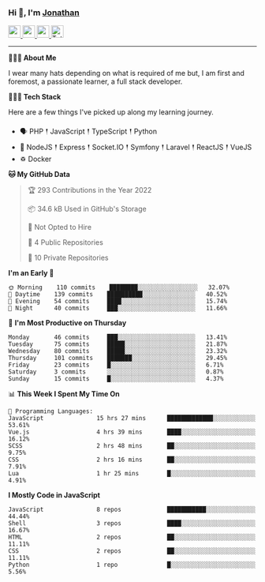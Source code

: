 ### Hi 👋, I'm [Jonathan](https://jonathan-d.ch) 

<p>
  <a href="https://www.twitter.com/redkill2108">
    <img src="https://img.shields.io/badge/twitter-%231DA1F2.svg?&style=for-the-badge&logo=twitter&logoColor=white" height=25>
  </a>
  <a href="https://www.linkedin.com/in/jdebetaz">
    <img src="https://img.shields.io/badge/linkedin-%230077B5.svg?&style=for-the-badge&logo=linkedin&logoColor=white" height=25>
  </a>
  <a href="https://www.instagram.com/jdebetaz/">
    <img src="https://img.shields.io/badge/instagram-%23E4405F.svg?&style=for-the-badge&logo=instagram&logoColor=white" height=25>
  </a>
  <a href="https://wakatime.com/@5c95ead1-71ee-4ecc-9a32-6c2b293dd432">
    <img src="https://wakatime.com/badge/user/5c95ead1-71ee-4ecc-9a32-6c2b293dd432.svg?style=for-the-badge" height=25 alt="Total time coded since Aug 23 2019" />
  </a>
</p>

-------

**🙋🏻‍♂️ About Me** 

<p>I wear many hats depending on what is required of me but, I am first and foremost, a passionate learner, a full stack developer.</p>

**👨🏻‍💻 Tech Stack** 

<p>Here are a few things I've picked up along my learning journey.</p>

- 🗣 PHP 𒑰 JavaScript 𒑰 TypeScript 𒑰 Python
- 🎒 NodeJS 𒑰 Express 𒑰 Socket.IO 𒑰 Symfony 𒑰 Laravel 𒑰 ReactJS 𒑰 VueJS
- ♽ Docker

<!--START_SECTION:waka-->
**🐱 My GitHub Data** 

> 🏆 293 Contributions in the Year 2022
 > 
> 📦 34.6 kB Used in GitHub's Storage 
 > 
> 🚫 Not Opted to Hire
 > 
> 📜 4 Public Repositories 
 > 
> 🔑 10 Private Repositories  
 > 
**I'm an Early 🐤** 

```text
🌞 Morning    110 commits    ████████░░░░░░░░░░░░░░░░░   32.07% 
🌆 Daytime    139 commits    ██████████░░░░░░░░░░░░░░░   40.52% 
🌃 Evening    54 commits     ████░░░░░░░░░░░░░░░░░░░░░   15.74% 
🌙 Night      40 commits     ███░░░░░░░░░░░░░░░░░░░░░░   11.66%

```
📅 **I'm Most Productive on Thursday** 

```text
Monday       46 commits     ███░░░░░░░░░░░░░░░░░░░░░░   13.41% 
Tuesday      75 commits     █████░░░░░░░░░░░░░░░░░░░░   21.87% 
Wednesday    80 commits     █████░░░░░░░░░░░░░░░░░░░░   23.32% 
Thursday     101 commits    ███████░░░░░░░░░░░░░░░░░░   29.45% 
Friday       23 commits     █░░░░░░░░░░░░░░░░░░░░░░░░   6.71% 
Saturday     3 commits      ░░░░░░░░░░░░░░░░░░░░░░░░░   0.87% 
Sunday       15 commits     █░░░░░░░░░░░░░░░░░░░░░░░░   4.37%

```


📊 **This Week I Spent My Time On** 

```text
💬 Programming Languages: 
JavaScript               15 hrs 27 mins      █████████████░░░░░░░░░░░░   53.61% 
Vue.js                   4 hrs 39 mins       ████░░░░░░░░░░░░░░░░░░░░░   16.12% 
SCSS                     2 hrs 48 mins       ██░░░░░░░░░░░░░░░░░░░░░░░   9.75% 
CSS                      2 hrs 16 mins       ██░░░░░░░░░░░░░░░░░░░░░░░   7.91% 
Lua                      1 hr 25 mins        █░░░░░░░░░░░░░░░░░░░░░░░░   4.91%

```

**I Mostly Code in JavaScript** 

```text
JavaScript               8 repos             ███████████░░░░░░░░░░░░░░   44.44% 
Shell                    3 repos             ████░░░░░░░░░░░░░░░░░░░░░   16.67% 
HTML                     2 repos             ██░░░░░░░░░░░░░░░░░░░░░░░   11.11% 
CSS                      2 repos             ██░░░░░░░░░░░░░░░░░░░░░░░   11.11% 
Python                   1 repo              █░░░░░░░░░░░░░░░░░░░░░░░░   5.56%

```



<!--END_SECTION:waka-->
